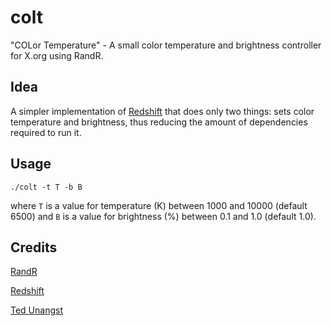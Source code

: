 # colt

"COLor Temperature" - A small color temperature and brightness controller
for X.org using RandR.

## Idea

A simpler implementation of [Redshift](https://github.com/jonls/redshift) that
does only two things: sets color temperature and brightness, thus reducing the
amount of dependencies required to run it.

## Usage

```
./colt -t T -b B
```

where `T` is a value for temperature (K) between 1000 and 10000 (default 6500)
and `B` is a value for brightness (%) between 0.1 and 1.0 (default 1.0).

## Credits

[RandR](https://cgit.freedesktop.org/xorg/proto/randrproto/tree/randrproto.txt)

[Redshift](https://github.com/jonls/redshift)

[Ted Unangst](https://flak.tedunangst.com/post/sct-set-color-temperature)
